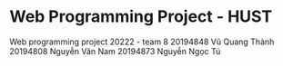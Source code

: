 # Web Programming Project - HUST
Web programming project 20222 - team 8
20194848	Vũ Quang Thành
20194808	Nguyễn Văn Nam
20194873	Nguyễn Ngọc Tú

